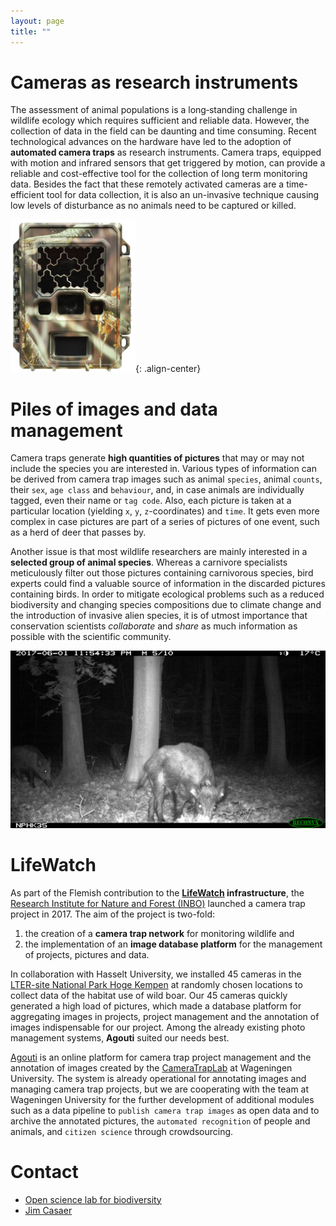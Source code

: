 ```yaml
---
layout: page
title: ""
---
```


# Cameras as research instruments

The assessment of animal populations is a long‐standing challenge in wildlife ecology which requires sufficient and reliable data. However, the collection of data in the field can be daunting and time consuming. Recent technological advances on the hardware have led to the adoption of **automated camera traps** as research instruments. Camera traps, equipped with motion and infrared sensors that get triggered by motion, can provide a reliable and cost-effective tool for the collection of long term monitoring data. Besides the fact that these remotely activated cameras are a time-efficient tool for data collection, it is also an un-invasive technique causing low levels of disturbance as no animals need to be captured or killed.

![reconyx camera trap](./images/catrein_reconynxHC600_camera.png){: .align-center}

# Piles of images and data management

Camera traps generate **high quantities of pictures** that may or may not include the species you are interested in. Various types of information can be derived from camera trap images such as animal `species`, animal `counts`, their `sex`, `age class` and `behaviour`, and, in case animals are individually tagged, even their name or `tag code`. Also, each picture is taken at a particular location (yielding `x`, `y`, `z`-coordinates) and `time`. It gets even more complex in case pictures are part of a series of pictures of one event, such as a herd of deer that passes by.

Another issue is that most wildlife researchers are mainly interested in a **selected group of animal species**. Whereas a carnivore specialists meticulously filter out those pictures containing carnivorous species, bird experts could find a valuable source of information in the discarded pictures containing birds. In order to mitigate ecological problems such as a reduced biodiversity and changing species compositions due to climate change and the introduction of invasive alien species, it is of utmost importance that conservation scientists *collaborate* and *share* as much information as possible with the scientific community. 

![](./images/catrein_wildboar_photo.png "wild boar")

# LifeWatch

As part of the Flemish contribution to the **[LifeWatch](http://www.lifewatch.be) infrastructure**, the [Research Institute for Nature and Forest (INBO)](http://www.inbo.be) launched a camera trap project in 2017. The aim of the project is two-fold: 
1. the creation of a **camera trap network** for monitoring wildlife and 
2. the implementation of an **image database platform** for the management of projects, pictures and data.

In collaboration with Hasselt University, we installed 45 cameras in the [LTER-site National Park Hoge Kempen](https://data.lter-europe.net/deims/site/lter_eu_be_11) at randomly chosen locations to collect data of the habitat use of wild boar. Our 45 cameras quickly generated a high load of pictures, which made a database platform for aggregating images in projects, project management and the annotation of images indispensable for our project. Among the already existing photo management systems, **Agouti** suited our needs best.

[Agouti](http://cameratraplab.org/agouti) is an online platform for camera trap project management and the annotation of images created by the [CameraTrapLab](http://cameratraplab.org) at Wageningen University. The system is already operational for annotating images and managing camera trap projects, but we are cooperating with the team at Wageningen University for the further development of additional modules such as a data pipeline to `publish camera trap images` as open data and to archive the annotated pictures, the `automated recognition` of people and animals, and `citizen science` through crowdsourcing.

# Contact

* [Open science lab for biodiversity](mailto:oscibio@inbo.be)
* [Jim Casaer](mailto:jim.casaer@inbo.be) 
